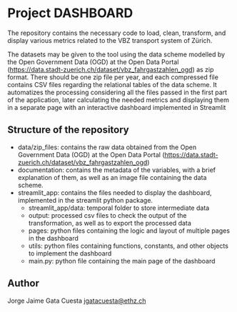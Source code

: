 # Project DASHBOARD

The repository contains the necessary code to load, clean, transform, and display various metrics related to the VBZ transport system of Zürich.

The datasets may be given to the tool using the data scheme modelled by the Open Government Data (OGD) at the Open Data Portal (https://data.stadt-zuerich.ch/dataset/vbz_fahrgastzahlen_ogd) as zip format. There should be one zip file per year, and each compressed file contains CSV files regarding the relational tables of the data scheme.
It automatizes the processing considering all the files passed in the first part of the application, later calculating the needed metrics and displaying them in a separate page with an interactive dashboard implemented in Streamlit

## Structure of the repository
* data/zip_files: contains the raw data obtained from the Open Government Data (OGD) at the Open Data Portal (https://data.stadt-zuerich.ch/dataset/vbz_fahrgastzahlen_ogd)
* documentation: contains the metadata of the variables, with a brief explanation of them, as well as an image file containing the data scheme. 
* streamlit_app: contains the files needed to display the dashboard, implemented in the streamlit python package.
    - streamlit_app/data: temporal folder to store intermediate data
    - output: processed csv files to check the output of the transformation, as well as to export the processed data
    - pages: python files containing the logic and layout of multiple pages in the dashboard
    - utils: python files containing functions, constants, and other objects to implement the dashboard
    - main.py: python file containing the main page of the dashboard

## Author
Jorge Jaime Gata Cuesta
jgatacuesta@ethz.ch


